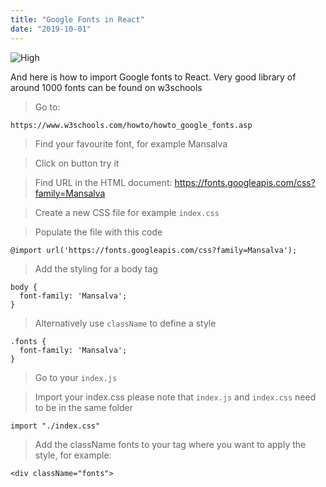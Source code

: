 ```yaml
---
title: "Google Fonts in React"
date: "2019-10-01"
---
```


![High](https://i.imgur.com/o8RCUlW.jpg "Photo by Cameron Casey from Pexels")

And here is how to import Google fonts to React. Very good library of around 1000 fonts can be found on w3schools

> Go to:
```
https://www.w3schools.com/howto/howto_google_fonts.asp
```
> Find your favourite font, for example Mansalva

> Click on button try it

> Find URL in the HTML document: https://fonts.googleapis.com/css?family=Mansalva

> Create a new CSS file for example <code>index.css</code>

> Populate the file with this code
```
@import url('https://fonts.googleapis.com/css?family=Mansalva');
```
> Add the styling for a body tag
```
body {
  font-family: 'Mansalva';
}
```
> Alternatively use <code>className</code> to define a style
```
.fonts {
  font-family: 'Mansalva';
}
```
> Go to your <code>index.js</code>

> Import your index.css please note that <code>index.js</code> and <code>index.css</code> need to be in the same folder
```
import "./index.css"
```
> Add the className fonts to your tag where you want to apply the style, for example:
```
<div className="fonts">
```